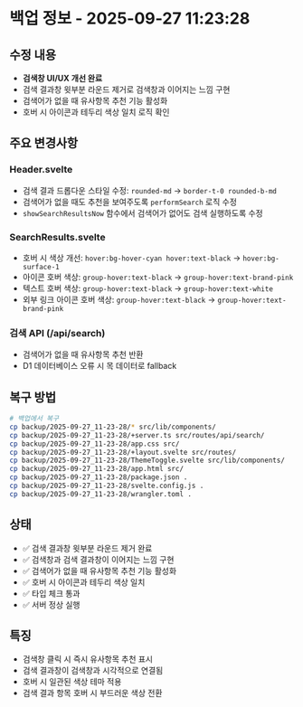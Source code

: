 # 백업 정보 - 2025-09-27 11:23:28

## 수정 내용
- **검색창 UI/UX 개선 완료**
- 검색 결과창 윗부분 라운드 제거로 검색창과 이어지는 느낌 구현
- 검색어가 없을 때 유사항목 추천 기능 활성화
- 호버 시 아이콘과 테두리 색상 일치 로직 확인

## 주요 변경사항

### Header.svelte
- 검색 결과 드롭다운 스타일 수정: `rounded-md` → `border-t-0 rounded-b-md`
- 검색어가 없을 때도 추천을 보여주도록 `performSearch` 로직 수정
- `showSearchResultsNow` 함수에서 검색어가 없어도 검색 실행하도록 수정

### SearchResults.svelte
- 호버 시 색상 개선: `hover:bg-hover-cyan hover:text-black` → `hover:bg-surface-1`
- 아이콘 호버 색상: `group-hover:text-black` → `group-hover:text-brand-pink`
- 텍스트 호버 색상: `group-hover:text-black` → `group-hover:text-white`
- 외부 링크 아이콘 호버 색상: `group-hover:text-black` → `group-hover:text-brand-pink`

### 검색 API (/api/search)
- 검색어가 없을 때 유사항목 추천 반환
- D1 데이터베이스 오류 시 목 데이터로 fallback

## 복구 방법
```bash
# 백업에서 복구
cp backup/2025-09-27_11-23-28/* src/lib/components/
cp backup/2025-09-27_11-23-28/+server.ts src/routes/api/search/
cp backup/2025-09-27_11-23-28/app.css src/
cp backup/2025-09-27_11-23-28/+layout.svelte src/routes/
cp backup/2025-09-27_11-23-28/ThemeToggle.svelte src/lib/components/
cp backup/2025-09-27_11-23-28/app.html src/
cp backup/2025-09-27_11-23-28/package.json .
cp backup/2025-09-27_11-23-28/svelte.config.js .
cp backup/2025-09-27_11-23-28/wrangler.toml .
```

## 상태
- ✅ 검색 결과창 윗부분 라운드 제거 완료
- ✅ 검색창과 검색 결과창이 이어지는 느낌 구현
- ✅ 검색어가 없을 때 유사항목 추천 기능 활성화
- ✅ 호버 시 아이콘과 테두리 색상 일치
- ✅ 타입 체크 통과
- ✅ 서버 정상 실행

## 특징
- 검색창 클릭 시 즉시 유사항목 추천 표시
- 검색 결과창이 검색창과 시각적으로 연결됨
- 호버 시 일관된 색상 테마 적용
- 검색 결과 항목 호버 시 부드러운 색상 전환

















